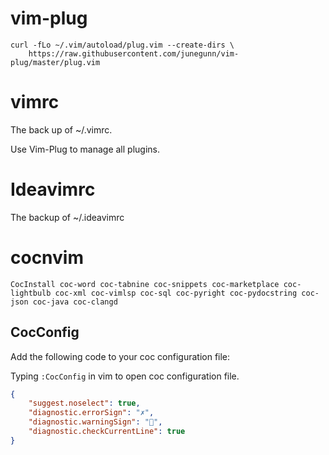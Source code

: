 # vim-plug

```shell
curl -fLo ~/.vim/autoload/plug.vim --create-dirs \
    https://raw.githubusercontent.com/junegunn/vim-plug/master/plug.vim
```

# vimrc

The back up of ~/.vimrc. 

Use Vim-Plug to manage all plugins.

# Ideavimrc

The backup of ~/.ideavimrc

# cocnvim

``` shell
CocInstall coc-word coc-tabnine coc-snippets coc-marketplace coc-lightbulb coc-xml coc-vimlsp coc-sql coc-pyright coc-pydocstring coc-json coc-java coc-clangd
```

## CocConfig

Add the following code to your coc configuration file:

Typing `:CocConfig` in vim to open coc configuration file.

```json
{
    "suggest.noselect": true,
    "diagnostic.errorSign": "✗",
    "diagnostic.warningSign": "",
    "diagnostic.checkCurrentLine": true
}
```
